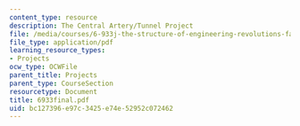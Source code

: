 ```yaml
---
content_type: resource
description: The Central Artery/Tunnel Project
file: /media/courses/6-933j-the-structure-of-engineering-revolutions-fall-2001/bc127396e97c3425e74e52952c072462_6933final.pdf
file_type: application/pdf
learning_resource_types:
- Projects
ocw_type: OCWFile
parent_title: Projects
parent_type: CourseSection
resourcetype: Document
title: 6933final.pdf
uid: bc127396-e97c-3425-e74e-52952c072462
---
```

